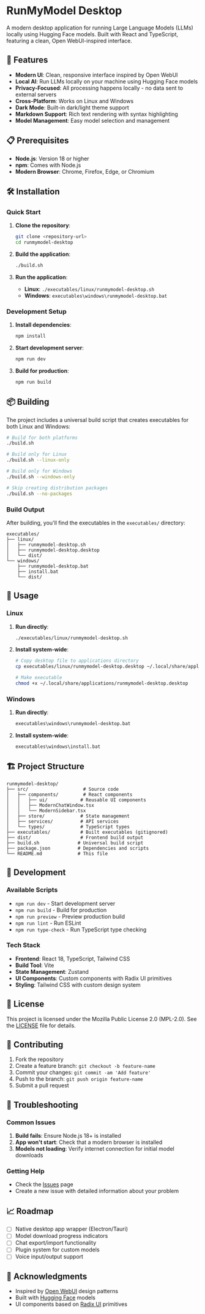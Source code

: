 # RunMyModel Desktop

A modern desktop application for running Large Language Models (LLMs) locally using Hugging Face models. Built with React and TypeScript, featuring a clean, Open WebUI-inspired interface.

## 🚀 Features

- **Modern UI**: Clean, responsive interface inspired by Open WebUI
- **Local AI**: Run LLMs locally on your machine using Hugging Face models
- **Privacy-Focused**: All processing happens locally - no data sent to external servers
- **Cross-Platform**: Works on Linux and Windows
- **Dark Mode**: Built-in dark/light theme support
- **Markdown Support**: Rich text rendering with syntax highlighting
- **Model Management**: Easy model selection and management

## 📋 Prerequisites

- **Node.js**: Version 18 or higher
- **npm**: Comes with Node.js
- **Modern Browser**: Chrome, Firefox, Edge, or Chromium

## 🛠️ Installation

### Quick Start

1. **Clone the repository**:
   ```bash
   git clone <repository-url>
   cd runmymodel-desktop
   ```

2. **Build the application**:
   ```bash
   ./build.sh
   ```

3. **Run the application**:
   - **Linux**: `./executables/linux/runmymodel-desktop.sh`
   - **Windows**: `executables\windows\runmymodel-desktop.bat`

### Development Setup

1. **Install dependencies**:
   ```bash
   npm install
   ```

2. **Start development server**:
   ```bash
   npm run dev
   ```

3. **Build for production**:
   ```bash
   npm run build
   ```

## 📦 Building

The project includes a universal build script that creates executables for both Linux and Windows:

```bash
# Build for both platforms
./build.sh

# Build only for Linux
./build.sh --linux-only

# Build only for Windows
./build.sh --windows-only

# Skip creating distribution packages
./build.sh --no-packages
```

### Build Output

After building, you'll find the executables in the `executables/` directory:

```
executables/
├── linux/
│   ├── runmymodel-desktop.sh
│   ├── runmymodel-desktop.desktop
│   └── dist/
└── windows/
    ├── runmymodel-desktop.bat
    ├── install.bat
    └── dist/
```

## 🎯 Usage

### Linux

1. **Run directly**:
   ```bash
   ./executables/linux/runmymodel-desktop.sh
   ```

2. **Install system-wide**:
   ```bash
   # Copy desktop file to applications directory
   cp executables/linux/runmymodel-desktop.desktop ~/.local/share/applications/
   
   # Make executable
   chmod +x ~/.local/share/applications/runmymodel-desktop.desktop
   ```

### Windows

1. **Run directly**:
   ```cmd
   executables\windows\runmymodel-desktop.bat
   ```

2. **Install system-wide**:
   ```cmd
   executables\windows\install.bat
   ```

## 🏗️ Project Structure

```
runmymodel-desktop/
├── src/                    # Source code
│   ├── components/         # React components
│   │   ├── ui/            # Reusable UI components
│   │   ├── ModernChatWindow.tsx
│   │   └── ModernSidebar.tsx
│   ├── store/             # State management
│   ├── services/          # API services
│   └── types/             # TypeScript types
├── executables/           # Built executables (gitignored)
├── dist/                  # Frontend build output
├── build.sh              # Universal build script
├── package.json          # Dependencies and scripts
└── README.md             # This file
```

## 🔧 Development

### Available Scripts

- `npm run dev` - Start development server
- `npm run build` - Build for production
- `npm run preview` - Preview production build
- `npm run lint` - Run ESLint
- `npm run type-check` - Run TypeScript type checking

### Tech Stack

- **Frontend**: React 18, TypeScript, Tailwind CSS
- **Build Tool**: Vite
- **State Management**: Zustand
- **UI Components**: Custom components with Radix UI primitives
- **Styling**: Tailwind CSS with custom design system

## 📄 License

This project is licensed under the Mozilla Public License 2.0 (MPL-2.0). See the [LICENSE](LICENSE) file for details.

## 🤝 Contributing

1. Fork the repository
2. Create a feature branch: `git checkout -b feature-name`
3. Commit your changes: `git commit -am 'Add feature'`
4. Push to the branch: `git push origin feature-name`
5. Submit a pull request

## 🐛 Troubleshooting

### Common Issues

1. **Build fails**: Ensure Node.js 18+ is installed
2. **App won't start**: Check that a modern browser is installed
3. **Models not loading**: Verify internet connection for initial model downloads

### Getting Help

- Check the [Issues](https://github.com/your-repo/issues) page
- Create a new issue with detailed information about your problem

## 📈 Roadmap

- [ ] Native desktop app wrapper (Electron/Tauri)
- [ ] Model download progress indicators
- [ ] Chat export/import functionality
- [ ] Plugin system for custom models
- [ ] Voice input/output support

## 🙏 Acknowledgments

- Inspired by [Open WebUI](https://github.com/open-webui/open-webui) design patterns
- Built with [Hugging Face](https://huggingface.co/) models
- UI components based on [Radix UI](https://www.radix-ui.com/) primitives